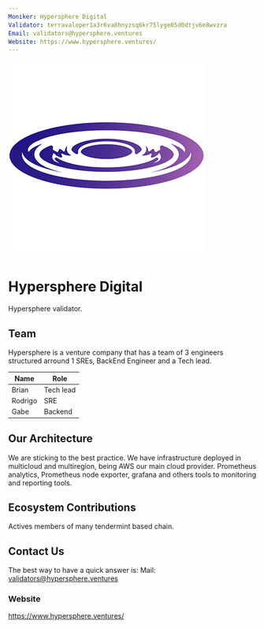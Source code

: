 ```yaml
---
Moniker: Hypersphere Digital
Validator: terravaloper1a3r6va8hnyzsq6kr75lyge05d0dtjv6e8wvzra
Email: validators@hypersphere.ventures
Website: https://www.hypersphere.ventures/
---
```


 ![hyperspherelogo](hyperspherelogo.png)

# Hypersphere Digital
Hypersphere validator.

## Team

Hypersphere is a venture company that has a team of 3 engineers structured arround 1 SREs, BackEnd Engineer and a Tech lead.


| Name            | Role      | 
| --------------- | --------- | 
| Brian           | Tech lead | 
| Rodrigo         | SRE       | 
| Gabe            | Backend   | 

## Our Architecture

We are sticking to the best practice. We have infrastructure deployed in multicloud and multiregion, being AWS our main cloud provider.
Prometheus analytics, Prometheus node exporter, grafana and others tools to monitoring and reporting tools.

## Ecosystem Contributions

Actives members of many tendermint based chain.

## Contact Us

The best way to have a quick answer is: Mail: validators@hypersphere.ventures

### Website

https://www.hypersphere.ventures/

